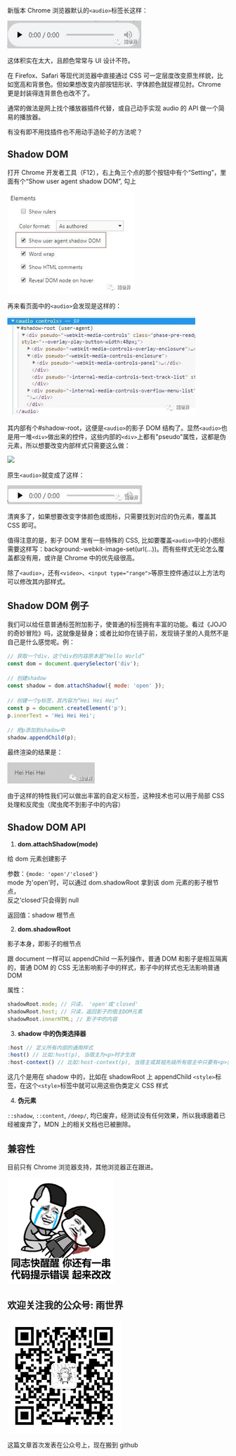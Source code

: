 新版本 Chrome 浏览器默认的`<audio>`标签长这样：

![](https://raw.githubusercontent.com/javaLuo/javaLuo.github.io/master/assets/shadow/shadow5.jpg)

这体积实在太大，且颜色常常与 UI 设计不符。

在 Firefox、Safari 等现代浏览器中直接通过 CSS 可一定层度改变原生样貌，比如宽高和背景色。但如果想改变内部按钮形状、字体颜色就捉襟见肘。Chrome 更是封装得连背景色也改不了。

通常的做法是网上找个播放器插件代替，或自己动手实现 audio 的 API 做一个简易的播放器。

有没有即不用找插件也不用动手造轮子的方法呢？

## Shadow DOM

打开 Chrome 开发者工具（F12），右上角三个点的那个按钮中有个“Setting”，里面有个“Show user agent shadow DOM”, 勾上

![](https://raw.githubusercontent.com/javaLuo/javaLuo.github.io/master/assets/shadow/shadow4.jpg)

再来看页面中的`<audio>`会发现是这样的：

![](https://raw.githubusercontent.com/javaLuo/javaLuo.github.io/master/assets/shadow/shadow3.jpg)

其内部有个#shadow-root，这便是`<audio>`的影子 DOM 结构了。显然`<audio>`也是用一堆`<div>`做出来的控件，这些内部的`<div>`上都有"pseudo"属性，这都是伪元素，所以想要改变内部样式只需要这么做：

![](https://raw.githubusercontent.com/javaLuo/javaLuo.github.io/master/assets/shadow2.jpg)

原生`<audio>`就变成了这样：

![](https://raw.githubusercontent.com/javaLuo/javaLuo.github.io/master/assets/shadow/shadow1.jpg)

清爽多了，如果想要改变字体颜色或图标，只需要找到对应的伪元素，覆盖其 CSS 即可。

值得注意的是，影子 DOM 里有一些特殊的 CSS, 比如要覆盖`<audio>`中的小图标需要这样写：background:-webkit-image-set(url(...))。而有些样式无论怎么覆盖都没有用，或许是 Chrome 中的优先级很高。

除了`<audio>`，还有`<video>`、`<input type="range">`等原生控件通过以上方法均可以修改其内部样式。

## Shadow DOM 例子

我们可以给任意普通标签附加影子，使普通的标签拥有丰富的功能。看过《JOJO 的奇妙冒险》吗，这就像是替身；或者比如你在镜子前，发现镜子里的人竟然不是自己是什么感觉呢。例：

```javascript
// 获取一个div，这个div的内容原本是“Hello World”
const dom = document.querySelector('div');

// 创建shadow
const shadow = dom.attachShadow({ mode: 'open' });

// 创建一个p标签，其内容为“Hei Hei Hei”
const p = document.createElement('p');
p.innerText = 'Hei Hei Hei';

// 把p添加到shadow中
shadow.appendChild(p);
```

最终渲染的结果是：

![](https://raw.githubusercontent.com/javaLuo/javaLuo.github.io/master/assets/shadow/shadow0.jpg)

由于这样的特性我们可以做出丰富的自定义标签，这种技术也可以用于局部 CSS 处理和反爬虫（爬虫爬不到影子中的内容）

## Shadow DOM API

1. **dom.attachShadow(mode)**

给 dom 元素创建影子

参数：`{mode: 'open'/'closed'}`<br/>
mode 为'open'时，可以通过 dom.shadowRoot 拿到该 dom 元素的影子根节点，<br/>
反之‘closed’只会得到 null

返回值：shadow 根节点

2. **dom.shadowRoot**

影子本身，即影子的根节点

跟 document 一样可以 appendChild 一系列操作，普通 DOM 和影子是相互隔离的，普通 DOM 的 CSS 无法影响影子中的样式，影子中的样式也无法影响普通 DOM

属性：

```javascript
shadowRoot.mode; // 只读， 'open'或'closed'
shadowRoot.host; // 只读，返回影子的宿主DOM元素
shadowRoot.innerHTML; // 影子中的内容
```

3. **shadow 中的伪类选择器**

```javascript
:host // 定义所有内部的通用样式
:host() // 比如:host(p), 当宿主为<p>时才生效
:host-context() // 比如:host-context(p), 当宿主或其祖先级所有宿主中只要有<p>就生效
```

这几个是用在 shadow 中的，比如在 shadowRoot 上 appendChild `<style>`标签，在这个`<style>`标签中就可以用这些伪类定义 CSS 样式

4. **伪元素**

`::shadow`, `::content`, `/deep/`, 均已废弃，经测试没有任何效果，所以我琢磨着已经被废弃了，MDN 上的相关文档也已被删除。

## 兼容性

目前只有 Chrome 浏览器支持，其他浏览器正在跟进。

![](https://raw.githubusercontent.com/javaLuo/javaLuo.github.io/master/assets/shadow/shadow6.jpg)

## 欢迎关注我的公众号: 雨世界

![雨世界](https://raw.githubusercontent.com/javaLuo/javaLuo.github.io/master/assets/qrcode.jpg)

这篇文章首次发表在公众号上，现在搬到 github

